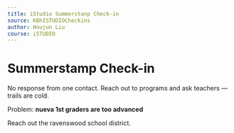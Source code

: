 ```yaml
---
title: iStudio Summerstanp Check-in
source: KBhISTUDIOCheckins
author: Houjun Liu
course: iSTUDIO
---
```


# Summerstamp Check-in
No response from one contact. Reach out to programs and ask teachers — trails are cold.

Problem: **nueva 1st graders are too advanced**

Reach out the ravenswood school district.





